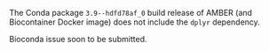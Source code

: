The Conda package `3.9--hdfd78af_0` build release of AMBER (and Biocontainer Docker image) does not include the
`dplyr` dependency.

Bioconda issue soon to be submitted.
